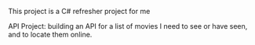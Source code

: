 This project is a C# refresher project for me

API Project: building an API for a list of movies I need to see or have seen, and to locate them online.
